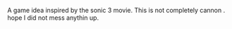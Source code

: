 A game idea inspired by the sonic 3 movie.
This is not completely cannon .
hope I did not mess anythin up.
